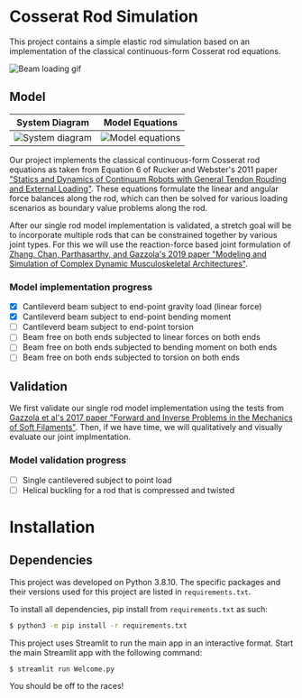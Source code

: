 # Cosserat Rod Simulation
This project contains a simple elastic rod simulation based on an implementation of the classical continuous-form Cosserat rod equations.

![Beam loading gif](https://cdn.discordapp.com/attachments/421939066930462723/1102311211921588336/ezgif-3-f9ec90fcbd.gif)

## Model

System Diagram | Model Equations
--- | --- 
![System diagram](https://media.discordapp.net/attachments/421939066930462723/1100061734506602637/image.png) | ![Model equations](https://media.discordapp.net/attachments/421939066930462723/1100061822423408772/image.png)

Our project implements the classical continuous-form Cosserat rod equations as taken from Equation 6 of Rucker and Webster's 2011 paper ["Statics and Dynamics of Continuum Robots with General Tendon Rouding and External Loading"](https://doi.org/10.1109/TRO.2011.2160469). These equations formulate the linear and angular force balances along the rod, which can then be solved for various loading scenarios as boundary value problems along the rod.

After our single rod model implementation is validated, a stretch goal will be to incorporate multiple rods that can be constrained together by various joint types. For this we will use the reaction-force based joint formulation of [Zhang, Chan, Parthasarthy, and Gazzola's 2019 paper "Modeling and Simulation of Complex Dynamic Musculoskeletal Architectures"](https://www.cosseratrods.org/publications/pubs/2019_NatComm.pdf). 

### Model implementation progress
- [x] Cantileverd beam subject to end-point gravity load (linear force)
- [x] Cantileverd beam subject to end-point bending moment
- [ ] Cantileverd beam subject to end-point torsion
- [ ] Beam free on both ends subjected to linear forces on both ends
- [ ] Beam free on both ends subjected to bending moment on both ends
- [ ] Beam free on both ends subjected to torsion on both ends

## Validation
We first validate our single rod model implementation using the tests from [Gazzola et al's 2017 paper "Forward and Inverse Problems in the Mechanics of Soft Filaments"](https://mattia-lab.com/wp-content/uploads/2018/06/Gazzola_RSOS_2018.pdf). Then, if we have time, we will qualitatively and visually evaluate our joint implmentation.

### Model validation progress
- [ ] Single cantilevered subject to point load
- [ ] Helical buckling for a rod that is compressed and twisted

# Installation
## Dependencies
This project was developed on Python 3.8.10. The specific packages and their versions used for this project are listed in `requirements.txt`.

To install all dependencies, pip install from `requirements.txt` as such:
``` bash
$ python3 -m pip install -r requirements.txt
```

This project uses Streamlit to run the main app in an interactive format. Start the main Streamlit app with the following command:
```bash
$ streamlit run Welcome.py
```

You should be off to the races!